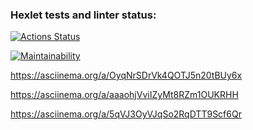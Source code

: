 ### Hexlet tests and linter status:

[![Actions Status](https://github.com/irina-vadimovna/frontend-project-lvl1/actions/workflows/hexlet-check.yml/badge.svg)](https://github.com/irina-vadimovna/frontend-project-lvl1/actions)

[![Maintainability](https://api.codeclimate.com/v1/badges/676485a62dc7978d7f07/maintainability)](https://codeclimate.com/github/irina-vadimovna/frontend-project-lvl1/maintainability)

https://asciinema.org/a/OyqNrSDrVk4QOTJ5n20tBUy6x

https://asciinema.org/a/aaaohjVviIZyMt8RZm1OUKRHH

https://asciinema.org/a/5qVJ3OyVJqSo2RqDTT9Scf6Qr